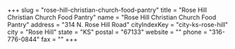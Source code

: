 +++
slug = "rose-hill-christian-church-food-pantry"
title = "Rose Hill Christian Church Food Pantry"
name = "Rose Hill Christian Church Food Pantry"
address = "314 N. Rose Hill Road"
cityIndexKey = "city-ks-rose-hill"
city = "Rose Hill"
state = "KS"
postal = "67133"
website = ""
phone = "316-776-0844"
fax = ""
+++
